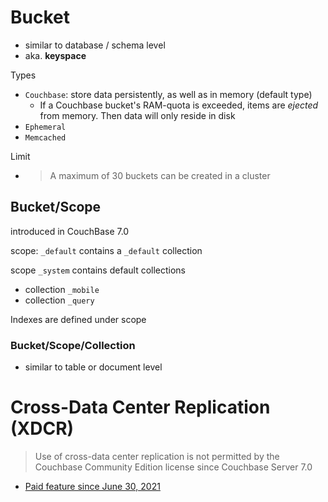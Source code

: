 
# Bucket
- similar to database / schema level
- aka. **keyspace**

Types
- `Couchbase`: store data persistently, as well as in memory (default type)
  - If a Couchbase bucket's RAM-quota is exceeded, items are *ejected* from memory. Then data will only reside in disk
- `Ephemeral`
- `Memcached`


Limit
- > A maximum of 30 buckets can be created in a cluster


## Bucket/Scope
introduced in CouchBase 7.0

scope: `_default` contains a `_default` collection

scope `_system` contains default collections

- collection `_mobile`
- collection `_query`

Indexes are defined under scope

### Bucket/Scope/Collection
- similar to table or document level

# Cross-Data Center Replication (XDCR)
> Use of cross-data center replication is not permitted by the Couchbase Community Edition license since Couchbase Server 7.0
- [Paid feature since June 30, 2021](https://www.couchbase.com/blog/couchbase-modifies-license-free-community-edition-package/)